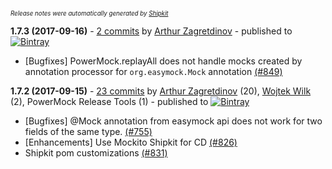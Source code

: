 <sup><sup>*Release notes were automatically generated by [Shipkit](http://shipkit.org/)*</sup></sup>

**1.7.3 (2017-09-16)** - [2 commits](https://github.com/powermock/powermock/compare/powermock-1.7.2...powermock-1.7.3) by [Arthur Zagretdinov](https://github.com/thekingnothing) - published to [![Bintray](https://img.shields.io/badge/Bintray-1.7.3-green.svg)](https://bintray.com/powermock/maven/powermock/1.7.3)
 - [Bugfixes] PowerMock.replayAll does not handle mocks created by annotation processor for `org.easymock.Mock` annotation [(#849)](https://github.com/powermock/powermock/issues/849)

**1.7.2 (2017-09-15)** - [23 commits](https://github.com/powermock/powermock/compare/powermock-1.7.1...powermock-1.7.2) by [Arthur Zagretdinov](https://github.com/thekingnothing) (20), [Wojtek Wilk](https://github.com/wwilk) (2), PowerMock Release Tools (1) - published to [![Bintray](https://img.shields.io/badge/Bintray-1.7.2-green.svg)](https://bintray.com/powermock/maven/powermock/1.7.2)
 - [Bugfixes] @Mock annotation from easymock api does not work for two fields of the same type. [(#755)](https://github.com/powermock/powermock/issues/755)
 - [Enhancements] Use Mockito Shipkit for CD [(#826)](https://github.com/powermock/powermock/issues/826)
 - Shipkit pom customizations [(#831)](https://github.com/powermock/powermock/pull/831)

